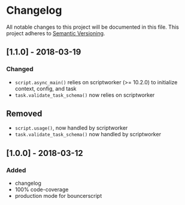 # Changelog
All notable changes to this project will be documented in this file.
This project adheres to [Semantic Versioning](http://semver.org/).


## [1.1.0] - 2018-03-19
### Changed
- `script.async_main()` relies on scriptworker (>= 10.2.0) to initialize context, config, and task
- `task.validate_task_schema()` now relies on scriptworker

## Removed
- `script.usage()`, now handled by scriptworker
- `task.validate_task_schema()` now handled by scriptworker


## [1.0.0] - 2018-03-12
### Added
- changelog
- 100% code-coverage
- production mode for bouncerscript
